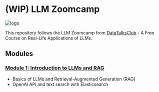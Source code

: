# (WIP) LLM Zoomcamp

![logo](/assets/logo.jpg)

This repository follows the LLM Zoomcamp from [DataTalksClub](https://github.com/DataTalksClub/llm-zoomcamp) - A Free Course on Real-Life Applications of LLMs.

## Modules

### [Module 1: Introduction to LLMs and RAG](01-intro/)
- Basics of LLMs and Retrieval-Augmented Generation (RAG)
- OpenAI API and text search with Elasticsearch